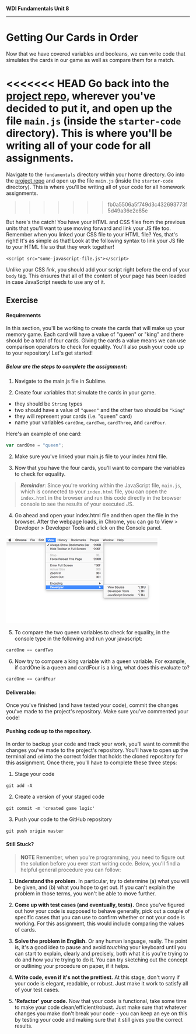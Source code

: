 **WDI Fundamentals Unit 8**

---

# Getting Our Cards in Order

Now that we have covered variables and booleans, we can write code that simulates the cards in our game as well as compare them for a match.

<<<<<<< HEAD
Go back into the [project repo](https://github.com/ga-students/wdi-fundamentals-memorygame), wherever you've decided to put it, and open up the file `main.js` (inside the `starter-code` directory). This is where you'll be writing all of your code for all assignments.
=======
Navigate to the `fundamentals` directory within your home directory. Go into the [project repo](https://github.com/ga-students/wdi-fundamentals-memorygame) and open up the file `main.js` (inside the `starter-code` directory). This is where you'll be writing all of your code for all homework assignments.
>>>>>>> fb0a5506a5f749d3c432693773f5d49a36e2e85e

But here's the catch! You have your HTML and CSS files from the previous units that you'll want to use moving forward and link your JS file too. Remember when you linked your CSS file to your HTML file? Yes, that's right! It's as simple as that! Look at the following syntax to link your JS file to your HTML file so that they work together!


`<script src="some-javascript-file.js"></script>`

Unlike your CSS _link_, you should add your script right before the end of your `body` tag. This ensures that all of the content of your page has been loaded in case JavaScript needs to use any of it.



## Exercise

#### Requirements

In this section, you'll be working to create the cards that will make up your memory game. Each card will have a value of "queen" or "king" and there should be a total of four cards. Giving the cards a value means we can use comparison operators to check for equality. You'll also push your code up to your repository! Let's get started!


##### Below are the steps to complete the assignment:

1) Navigate to the main.js file in Sublime.

2) Create four variables that simulate the cards in your game.

- they should be `String` types
- two should have a value of `"queen"` and the other two should be `"king"`
- they will represent your cards (i.e. "queen" card)
- name your variables `cardOne`, `cardTwo`, `cardThree`, and `cardFour`.

Here's an example of one card:

```js
var cardOne = "queen";
```

2) Make sure you've linked your main.js file to your index.html file.

3) Now that you have the four cards, you'll want to compare the variables to check for equality.

 >**_Reminder_**: Since you're working within the JavaScript file, `main.js`, which is connected to your `index.html` file, you can open the `index.html` in the browser and run this code directly in the browser console to see the results of your executed JS.

4) Go ahead and open your index.html file and then open the file in the browser. After the webpage loads, in Chrome, you can go to View > Developer > Developer Tools and click on the Console panel.

![](/assets/chapter5/developer.png)

5) To compare the two queen variables to check for equality, in the console type in the following and run your javascript:

```js
cardOne == cardTwo
```

6) Now try to compare a king variable with a queen variable. For example, if cardOne is a queen and cardFour is a king, what does this evaluate to?

```js
cardOne == cardFour
```

#### Deliverable:

Once you've finished (and have tested your code), commit the changes you've made to the project's repository. Make sure you've commented your code!

#### Pushing code up to the repository.

In order to backup your code and track your work, you'll want to commit the changes you've made to the project's repository. You'll have to open up the terminal and `cd` into the correct folder that holds the cloned repository for this assignment. Once there, you'll have to complete these three steps:

1) Stage your code

`git add -A`

2) Create a version of your staged code

`git commit -m 'created game logic'`

3) Push your code to the GitHub repository

`git push origin master`

#### Still Stuck?

> **NOTE** Remember, when you're programming, you need to figure out the solution before you ever start writing code. Below, you'll find a helpful general procedure you can follow:

1. **Understand the problem.** In particular, try to determine (a) what you will be given, and (b) what you hope to get out. If you can't explain the problem in those terms, you won't be able to move further.

2. **Come up with test cases (and eventually, tests).** Once you've figured out how your code is supposed to behave generally, pick out a couple of specific cases that you can use to confirm whether or not your code is working. For this assignment, this would include comparing the values of cards.

3. **Solve the problem in English.** Or any human language, really. The point is, it's a good idea to pause and avoid *touching* your keyboard until you can start to explain, clearly and precisely, both what it is you're trying to do and how you're trying to do it. You can try sketching out the concept or outlining your procedure on paper, if it helps.

4. **Write code, even if it's not the prettiest.** At this stage, don't worry if your code is elegant, readable, or robust. Just make it work to satisfy all of your test cases.

5. **'Refactor' your code.** Now that your code is functional, take some time to make your code clean/efficient/robust. Just make sure that whatever changes you make don't break your code - you can keep an eye on this by testing your code and making sure that it still gives you the correct results.
